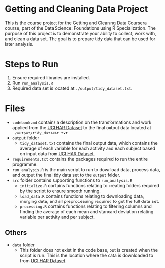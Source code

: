 Getting and Cleaning Data Project
===============

This is the course project for the Getting and Cleaning Data Coursera course, part of the Data Science: Foundations using R Specialization.  The purpose of this project is to demonstrate your ability to collect, work with, and clean a data set. The goal is to prepare tidy data that can be used for later analysis.

# Steps to Run
1. Ensure required libraries are installed.
2. Run `run_analysis.R`
3. Required data set is located at `./output/tidy_dataset.txt`.

# Files
- `codebook.md` contains a description on the transformations and work applied from the [UCI HAR Dataset](https://d396qusza40orc.cloudfront.net/getdata%2Fprojectfiles%2FUCI%20HAR%20Dataset.zip) to the final output data located at `./output/tidy_dataset.txt`.
- `output` folder
    - `tidy_dataset.txt` contains the final output data, which contains the average of each variable for each activity and each subject based on input data from [UCI HAR Dataset](https://d396qusza40orc.cloudfront.net/getdata%2Fprojectfiles%2FUCI%20HAR%20Dataset.zip).
- `requirements.txt` contains the packages required to run the entire programme.
- `run_analysis.R` is the main script to run to download data, process data, and output the final tidy data set to the `output` folder.
- `src` folder contains supporting functions to `run_analysis.R`
    - `initialize.R` contains functions relating to creating folders required by the script to ensure smooth running.
    - `load_data.R` contains functions relating to downloading data, merging data, and all preprocessing required to get the full data set.
    - `processing.R` contains functions relating to filtering columns and finding the average of each mean and standard deviation relating variable per activity and per subject.

## Others
- `data` folder
    - This folder does not exist in the code base, but is created when the script is run.  This is the location where the data is downloaded to from [UCI HAR Dataset](https://d396qusza40orc.cloudfront.net/getdata%2Fprojectfiles%2FUCI%20HAR%20Dataset.zip).
